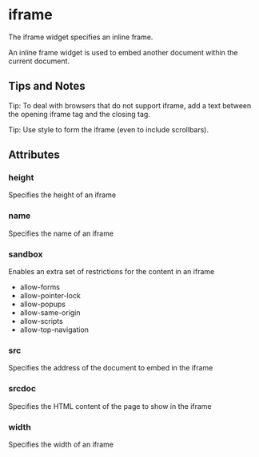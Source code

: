 # iframe

The iframe widget specifies an inline frame.

An inline frame widget is used to embed another document within the current document.

## Tips and Notes

Tip: To deal with browsers that do not support iframe, add a text between the opening iframe tag and the closing </iframe> tag.

Tip: Use style to form the iframe (even to include scrollbars).

## Attributes

### height

Specifies the height of an iframe

### name

Specifies the name of an iframe

### sandbox

Enables an extra set of restrictions for the content in an iframe

- allow-forms
- allow-pointer-lock
- allow-popups
- allow-same-origin
- allow-scripts
- allow-top-navigation

### src

Specifies the address of the document to embed in the iframe

### srcdoc

Specifies the HTML content of the page to show in the iframe

### width

Specifies the width of an iframe
